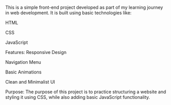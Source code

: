 This is a simple front-end project developed as part of my learning journey in web development.
It is built using basic technologies like:

HTML

CSS

JavaScript

Features:
Responsive Design

Navigation Menu

Basic Animations

Clean and Minimalist UI

Purpose:
The purpose of this project is to practice structuring a website and styling it using CSS, while also adding basic JavaScript functionality.
